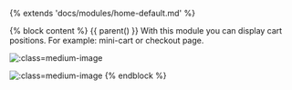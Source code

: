 {% extends 'docs/modules/home-default.md' %}

{% block content %}
{{ parent() }}
With this module you can display cart positions. For example: mini-cart or checkout page.

![](./../../assets/images/fronend-cart-1.png ':class=medium-image')

![](./../../assets/images/fronend-cart-2.png ':class=medium-image')
{% endblock %}
